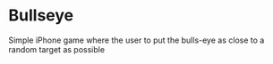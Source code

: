 # Bullseye
Simple iPhone game where the user to put the bulls-eye as close to a random target as possible
